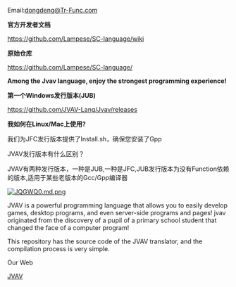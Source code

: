 Email:dongdeng@Tr-Func.com

**官方开发者文档**

https://github.com/Lampese/SC-language/wiki

**原始仓库**

https://github.com/Lampese/SC-language/

**Among the Jvav language, enjoy the strongest programming experience!**

**第一个Windows发行版本(JUB)**

https://github.com/JVAV-Lang/Jvav/releases

**我如何在Linux/Mac上使用?**

我们为JFC发行版本提供了Install.sh，确保您安装了Gpp

JVAV发行版本有什么区别？

JVAV有两种发行版本，一种是JUB,一种是JFC,JUB发行版本为没有Function依赖的版本,适用于某些老版本的Gcc/Gpp编译器

[![JQGWQ0.md.png](https://s1.ax1x.com/2020/04/20/JQGWQ0.md.png)](https://imgchr.com/i/JQGWQ0)

JVAV is a powerful programming language that allows you to easily develop games, desktop programs, and even server-side programs and pages! jvav originated from the discovery of a pupil of a primary school student that changed the face of a computer program!

This repository has the source code of the JVAV translator, and the compilation process is very simple.

Our Web

[JVAV](jvav.org)
